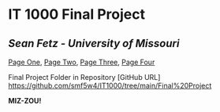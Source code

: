 # IT 1000 Final Project
## _Sean Fetz - University of Missouri_


[Page One](FinalProject1.md),
[Page Two](FinalProject2.md),
[Page Three](FinalProject3.md),
[Page Four](FinalProject4.md)

Final Project Folder in Repository
[GitHub URL] https://github.com/smf5w4/IT1000/tree/main/Final%20Project

**MIZ-ZOU!**